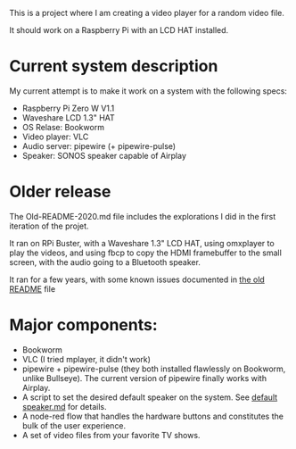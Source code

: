 This is a project where I am creating a video player for a random video file.

It should work on a Raspberry Pi with an LCD HAT installed.

# Current system description
My current attempt is to make it work on a system with the following specs:
- Raspberry Pi Zero W V1.1
- Waveshare LCD 1.3" HAT
- OS Relase: Bookworm
- Video player: VLC
- Audio server: pipewire (+ pipewire-pulse)
- Speaker: SONOS speaker capable of Airplay

# Older release
The Old-README-2020.md file includes the explorations I did in the first iteration of the projet. 

It ran on RPi Buster, with a Waveshare 1.3" LCD HAT, using omxplayer to play the videos, and using fbcp to copy the HDMI framebuffer to the small screen, with the audio going to a Bluetooth speaker. 

It ran for a few years, with some known issues documented in [the old README](Old-README-2020.md) file

# Major components:
- Bookworm
- VLC (I tried mplayer, it didn't work)
- pipewire + pipewire-pulse (they both installed flawlessly on Bookworm, unlike Bullseye). The current version of pipewire finally works with Airplay.
- A script to set the desired default speaker on the system. See [default speaker.md](default%20%speaker.md) for details.
- A node-red flow that handles the hardware buttons and constitutes the bulk of the user experience.
- A set of video files from your favorite TV shows.
